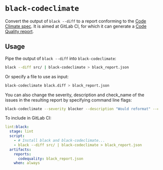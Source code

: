 # `black-codeclimate`

Convert the output of `black --diff` to a report conforming to the [Code Climate spec](https://github.com/codeclimate/platform/blob/master/spec/analyzers/SPEC.md). It is aimed at GitLab CI, for which it can generate a [Code Quality report](https://docs.gitlab.com/ee/ci/testing/code_quality.html).

## Usage

Pipe the output of `black --diff` into `black-codeclimate`:

```bash
black --diff src/ | black-codeclimate > black_report.json
```

Or specify a file to use as input:

```bash
black-codeclimate black.diff > black_report.json
```

You can also change the severity, description and check_name of the issues in the resulting report by specifying command line flags:

```bash
black-codeclimate --severity blocker --description "Would reformat" --check-name "black" black.diff > black_report.json
```

To include in GitLab CI:

```yaml
lint:black:
  stage: lint
  script:
    - # Install black and black-codeclimate...
    - black --diff src/ | black-codeclimate > black_report.json
  artifacts:
    reports:
      codequality: black_report.json
    when: always
```
